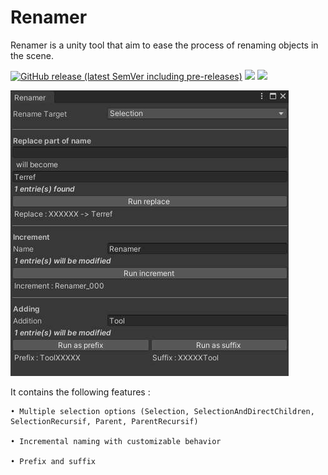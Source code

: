 # Renamer

Renamer is a unity tool that aim to ease the process of renaming objects in the scene.

[![GitHub release (latest SemVer including pre-releases)](https://img.shields.io/github/v/release/Ehrest/Renamer?include_prereleases)](https://github.com/Ehrest/Renamer/releases)
![](https://img.shields.io/badge/unity-2020.3%20or%20later-green.svg)
[![](https://img.shields.io/github/license/Ehrest/Renamer.svg)](https://github.com/Ehrest/Renamer/blob/main/LICENSE.txt)

![](/~Documentation/tool_window_1.0.0.jpg)

It contains the following features :

    • Multiple selection options (Selection, SelectionAndDirectChildren, SelectionRecursif, Parent, ParentRecursif)

    • Incremental naming with customizable behavior

    • Prefix and suffix
